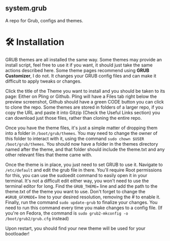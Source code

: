 ## system.grub
A repo for Grub, configs and themes.

# 🛠️ Installation

GRUB themes are all installed the same way. Some themes may provide an install script, feel free to use it if you want, it should just take the same actions described here. Some theme pages recommend using **GRUB Customizer**, I do not. It changes your GRUB config files and can make it difficult to apply tweaks or changes.

Click the title of the Theme you want to install and you should be taken to its page: Either on Pling or Github. Pling will have a Files tab right below the preview screenshot, Github should have a green CODE button you can click to clone the repo. Some themes are stored in folders of a larger repo, if you copy the URL and paste it into Gitzip (Check the Useful Links section) you can download just those files, rather than cloning the entire repo.

Once you have the theme files, it's just a simple matter of dropping them into a folder in ```/boot/grub/themes```. You may need to change the owner of this folder to interact with it, using the command ```sudo chown $USER /boot/grub/themes```. You should now have a folder in the themes directory named after the theme, and that folder should include the theme.txt and any other relevant files that theme came with.

Once the theme is in place, you just need to set GRUB to use it. Navigate to ```/etc/default``` and edit the grub file in there. You'll require Root permissions for this, you can use the sudoedit command to easily open it in your terminal. It's not a difficult edit either way, you won't need to use the terminal editor for long. Find the ```GRUB_THEME=``` line and add the path to the theme.txt of the theme you want to use. Don't forget to change the ```#GRUB_GFXMODE=``` line to your desired resolution, removing the # to enable it.
Finally, run the command ```sudo update-grub``` to finalize your changes. You need to run this command every time you make changes to a config file. (If you're on Fedora, the command is ```sudo grub2-mkconfig -o /boot/grub2/grub.cfg``` instead)

Upon restart, you should find your new theme will be used for your bootloader!
